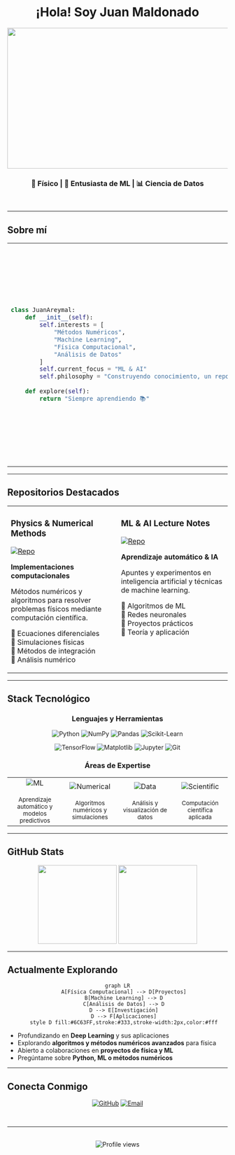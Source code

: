 <div align="center">

#  ¡Hola! Soy Juan Maldonado

<img width="1280" height="322" alt="image" src="https://github.com/user-attachments/assets/a22eb203-e46a-4a40-888e-db72cb806f22" />

<br>

### 🔬 Físico | 🤖 Entusiasta de ML | 📊 Ciencia de Datos

<br>

---

</div>

##  Sobre mí

<table>
<tr>
<td width="50%">

```python
class JuanAreymal:
    def __init__(self):
        self.interests = [
            "Métodos Numéricos",
            "Machine Learning",
            "Física Computacional",
            "Análisis de Datos"
        ]
        self.current_focus = "ML & AI"
        self.philosophy = "Construyendo conocimiento, un repositorio a la vez 🚀"
    
    def explore(self):
        return "Siempre aprendiendo 📚"
```

</td>
<td width="50%">

###  Mi Enfoque

Combino **física**, **matemáticas** y **programación** para resolver problemas complejos. Me apasiona transformar física teoría en código funcional y explorar cómo el machine learning puede aplicarse a conceptos de física y matemáticas.

</td>
</tr>
</table>

---

##  Repositorios Destacados

<div align="center">

<table>
<tr>
<td width="50%" valign="top">

###  Physics & Numerical Methods
[![Repo](https://img.shields.io/badge/Ver_Repositorio-6C63FF?style=for-the-badge&logo=github&logoColor=white)](https://github.com/juareymal-ui/Physics_Numerical_Methods)

**Implementaciones computacionales**

Métodos numéricos y algoritmos para resolver problemas físicos mediante computación científica.

🔹 Ecuaciones diferenciales  
🔹 Simulaciones físicas  
🔹 Métodos de integración  
🔹 Análisis numérico  

</td>
<td width="50%" valign="top">

###  ML & AI Lecture Notes
[![Repo](https://img.shields.io/badge/Ver_Repositorio-ff6b6b?style=for-the-badge&logo=github&logoColor=white)](https://github.com/juareymal-ui/ML_AI_Lecture_Notes)

**Aprendizaje automático & IA**

Apuntes y experimentos en inteligencia artificial y técnicas de machine learning.

🔹 Algoritmos de ML  
🔹 Redes neuronales  
🔹 Proyectos prácticos  
🔹 Teoría y aplicación  

</td>
</tr>
</table>

</div>

---

##  Stack Tecnológico

<div align="center">

### Lenguajes y Herramientas

<p>
<img src="https://img.shields.io/badge/Python-Scientific-4584b6?style=for-the-badge&logo=python&logoColor=white" alt="Python"/>
<img src="https://img.shields.io/badge/NumPy-013243?style=for-the-badge&logo=numpy&logoColor=white" alt="NumPy"/>
<img src="https://img.shields.io/badge/Pandas-150458?style=for-the-badge&logo=pandas&logoColor=white" alt="Pandas"/>
<img src="https://img.shields.io/badge/Scikit--Learn-F7931E?style=for-the-badge&logo=scikit-learn&logoColor=white" alt="Scikit-Learn"/>
</p>

<p>
<img src="https://img.shields.io/badge/TensorFlow-FF6F00?style=for-the-badge&logo=tensorflow&logoColor=white" alt="TensorFlow"/>
<img src="https://img.shields.io/badge/Matplotlib-11557c?style=for-the-badge&logo=python&logoColor=white" alt="Matplotlib"/>
<img src="https://img.shields.io/badge/Jupyter-F37626?style=for-the-badge&logo=jupyter&logoColor=white" alt="Jupyter"/>
<img src="https://img.shields.io/badge/Git-F05032?style=for-the-badge&logo=git&logoColor=white" alt="Git"/>
</p>

### Áreas de Expertise

<table>
<tr>
<td align="center" width="25%">
<img src="https://img.shields.io/badge/Machine-Learning-ff6b6b?style=for-the-badge" alt="ML"/>
<br><br>
<sub>Aprendizaje automático y modelos predictivos</sub>
</td>
<td align="center" width="25%">
<img src="https://img.shields.io/badge/Numerical-Methods-6C63FF?style=for-the-badge" alt="Numerical"/>
<br><br>
<sub>Algoritmos numéricos y simulaciones</sub>
</td>
<td align="center" width="25%">
<img src="https://img.shields.io/badge/Data-Analysis-4584b6?style=for-the-badge" alt="Data"/>
<br><br>
<sub>Análisis y visualización de datos</sub>
</td>
<td align="center" width="25%">
<img src="https://img.shields.io/badge/Scientific-Computing-51cf66?style=for-the-badge" alt="Scientific"/>
<br><br>
<sub>Computación científica aplicada</sub>
</td>
</tr>
</table>

</div>

---

##  GitHub Stats

<div align="center">

<img height="180em" src="https://github-readme-stats.vercel.app/api?username=juareymal-ui&show_icons=true&theme=tokyonight&include_all_commits=true&count_private=true"/>
<img height="180em" src="https://github-readme-stats.vercel.app/api/top-langs/?username=juareymal-ui&layout=compact&langs_count=8&theme=tokyonight"/>

</div>

---

##  Actualmente Explorando

<div align="center">

```mermaid
graph LR
    A[Física Computacional] --> D[Proyectos]
    B[Machine Learning] --> D
    C[Análisis de Datos] --> D
    D --> E[Investigación]
    D --> F[Aplicaciones]
    style D fill:#6C63FF,stroke:#333,stroke-width:2px,color:#fff
```

</div>

-  Profundizando en **Deep Learning** y sus aplicaciones
-  Explorando **algoritmos y métodos numéricos avanzados** para física
-  Abierto a colaboraciones en **proyectos de física y ML**
-  Pregúntame sobre **Python, ML o métodos numéricos**

---

##  Conecta Conmigo

<div align="center">

[![GitHub](https://img.shields.io/badge/GitHub-juareymal--ui-181717?style=for-the-badge&logo=github&logoColor=white)](https://github.com/juareymal-ui)
[![Email](https://img.shields.io/badge/Email-Contacto-D14836?style=for-the-badge&logo=gmail&logoColor=white)](mailto:tu-email@example.com)

<br>

---

<br>

<img src="https://komarev.com/ghpvc/?username=juareymal-ui&color=6C63FF&style=for-the-badge&label=Visitas+al+Perfil" alt="Profile views"/>

</div>
